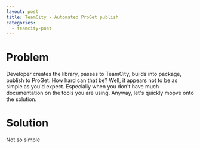 ```yaml
---
layout: post
title: TeamCity - Automated ProGet publish
categories:
  - teamcity-post
---
```


# Problem

Developer creates the library, passes to TeamCity, builds into package, publish to ProGet. How hard can that be? Well, it appears not to be as simple as you'd expect. Especially when you don't have much documentation on the tools you are using. Anyway, let's quickly mopve onto the solution.


# Solution

Not so simple
